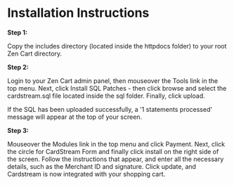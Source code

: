 Installation Instructions
=========================

**Step 1:**

Copy the includes directory (located inside the httpdocs folder) to your root Zen Cart directory.

**Step 2:**

Login to your Zen Cart admin panel, then mouseover the Tools link in the top menu.
Next, click Install SQL Patches - then click browse and select the
cardstream.sql file located inside the sql folder. Finally, click upload.

If the SQL has been uploaded successfully, a '1 statements processed' message will appear at the top of your screen. 

**Step 3:**

Mouseover the Modules link in the top menu and click Payment. Next, click the circle for CardStream Form and finally click install on the right side of the screen. Follow the instructions that appear, and enter all the necessary details, such as the Merchant ID and signature. Click update, and Cardstream is now integrated with your shopping cart. 


